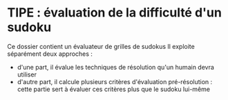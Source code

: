 # TIPE : évaluation de la difficulté d'un sudoku
Ce dossier contient un évaluateur de grilles de sudokus
Il exploite séparément deux approches :
- d'une part, il évalue les techniques de résolution qu'un humain devra utiliser
- d'autre part, il calcule plusieurs critères d'évaluation pré-résolution : cette partie sert à évaluer ces critères plus que le sudoku lui-même